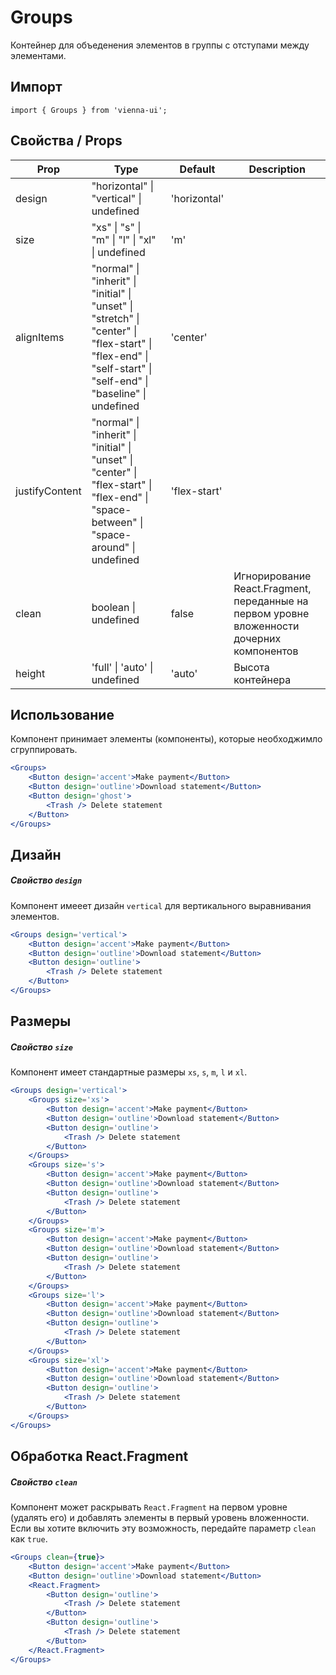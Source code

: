 # Groups

Контейнер для объеденения элементов в группы с отступами между элементами.

## Импорт

```
import { Groups } from 'vienna-ui';
```

## Свойства / Props

| Prop | Type | Default | Description |
| --- | --- | --- | --- |
| design | "horizontal" \| "vertical" \| undefined | 'horizontal' |
| size | "xs" \| "s" \| "m" \| "l" \| "xl" \| undefined | 'm' |
| alignItems | "normal" \| "inherit" \| "initial" \| "unset" \| "stretch" \| "center" \| "flex-start" \| "flex-end" \| "self-start" \| "self-end" \| "baseline" \| undefined | 'center' |
| justifyContent | "normal" \| "inherit" \| "initial" \| "unset" \| "center" \| "flex-start" \| "flex-end" \| "space-between" \| "space-around" \| undefined | 'flex-start' |
| clean | boolean \| undefined | false | Игнорирование React.Fragment, переданные на первом уровне вложенности дочерних компонентов |
| height | 'full' \| 'auto' \| undefined | 'auto' | Высота контейнера |

## Использование

Компонент принимает элементы (компоненты), которые необходжимло сгруппировать.

```jsx
<Groups>
    <Button design='accent'>Make payment</Button>
    <Button design='outline'>Download statement</Button>
    <Button design='ghost'>
        <Trash /> Delete statement
    </Button>
</Groups>
```

## Дизайн

##### Свойство `design`

Компонент имееет дизайн `vertical` для вертикального выравнивания элементов.

```jsx
<Groups design='vertical'>
    <Button design='accent'>Make payment</Button>
    <Button design='outline'>Download statement</Button>
    <Button design='outline'>
        <Trash /> Delete statement
    </Button>
</Groups>
```

## Размеры

##### Свойство `size`

Компонент имеет стандартные размеры `xs`, `s`, `m`, `l` и `xl`.

```jsx
<Groups design='vertical'>
    <Groups size='xs'>
        <Button design='accent'>Make payment</Button>
        <Button design='outline'>Download statement</Button>
        <Button design='outline'>
            <Trash /> Delete statement
        </Button>
    </Groups>
    <Groups size='s'>
        <Button design='accent'>Make payment</Button>
        <Button design='outline'>Download statement</Button>
        <Button design='outline'>
            <Trash /> Delete statement
        </Button>
    </Groups>
    <Groups size='m'>
        <Button design='accent'>Make payment</Button>
        <Button design='outline'>Download statement</Button>
        <Button design='outline'>
            <Trash /> Delete statement
        </Button>
    </Groups>
    <Groups size='l'>
        <Button design='accent'>Make payment</Button>
        <Button design='outline'>Download statement</Button>
        <Button design='outline'>
            <Trash /> Delete statement
        </Button>
    </Groups>
    <Groups size='xl'>
        <Button design='accent'>Make payment</Button>
        <Button design='outline'>Download statement</Button>
        <Button design='outline'>
            <Trash /> Delete statement
        </Button>
    </Groups>
</Groups>
```

## Обработка React.Fragment

##### Свойство `clean`

Компонент может раскрывать `React.Fragment` на первом уровне (удалять его) и добавлять элементы в первый уровень вложенности. Если вы хотите включить эту возможность, передайте параметр `clean` как `true`.

```jsx
<Groups clean={true}>
    <Button design='accent'>Make payment</Button>
    <Button design='outline'>Download statement</Button>
    <React.Fragment>
        <Button design='outline'>
            <Trash /> Delete statement
        </Button>
        <Button design='outline'>
            <Trash /> Delete statement
        </Button>
    </React.Fragment>
</Groups>
```
